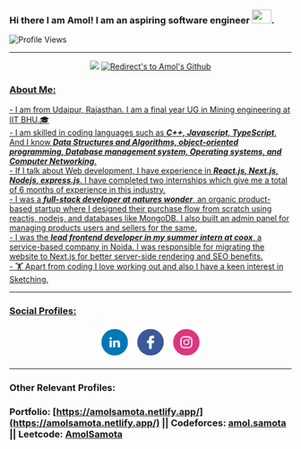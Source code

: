 ### Hi there I am Amol!  I am an aspiring software engineer <img src="https://raw.githubusercontent.com/TheDudeThatCode/TheDudeThatCode/master/Assets/Developer.gif" width=35 height=25>.


![Profile Views](https://gpvc.arturio.dev/AmolSamota)


---
<p align="centre">
 
 <div align = "center">
  
  <a href="https://github.com/AmolSamota" title="Redirect's to AmolSamota's Github">
  <img width="49%" src="https://github-readme-stats.vercel.app/api?username=AmolSamota&show_icons=true&theme=radical&count_private=true" /></a>

  <a href="https://github.com/AmolSamota">
  <img width="49%" title="Redirect's to Amol's Github" src="https://github-readme-streak-stats.herokuapp.com/?user=AmolSamota&theme=radical" /></a>
  <a href ="https://github.com/AmolSamota" title="Redirect's to AmolSamota's Github">
  
  </div>
 <div align = "center">
  
  </div>

</p>

### About Me:

<p>
- I am from Udaipur, Rajasthan. I am a final year UG in Mining engineering at IIT BHU.🎓 <br />
<!-- - Throughout my academic career, I have been fascinated with numbers and mathematical formulas. I have explored different fields of software development, and I am passionate about competitive programming and Web Development. <br /> -->
 - I am skilled in coding languages such as <i><b>C++, Javascript, TypeScript</b></i>. And I know <i><b>Data Structures and Algorithms, object-oriented programming, Database management system, Operating systems, and Computer Networking</b></i>. <br />
- If I talk about Web development, I have experience in <i><b>React.js, Next.js, Nodejs, express.js</b></i>. I have completed two internships which give me a total of 6 months of experience in this industry. <br />
- I was a <i><b>full-stack developer at natures wonder</b></i>, an organic product-based startup where I designed their purchase flow from scratch using reactjs, nodejs, and databases like MongoDB. I also built an admin panel for managing products users and sellers for the same. <br />
- I was the <i><b>lead frontend developer in my summer intern at coox</b></i>, a service-based company in Noida. I was responsible for migrating the website to Next.js for better server-side rendering and SEO benefits.<br />
- 🏋 Apart from coding I love working out and also I have a keen interest in Sketching.

 </p>

---

### Social Profiles:
<p align="center">
 <a href="https://www.linkedin.com/in/amol-samota-070b38178/"><img src="https://github.com/aritraroy/social-icons/blob/master/linkedin-icon.png?raw=true" width="60"></a>
<a href="https://www.facebook.com/amol.samota"><img src="https://github.com/aritraroy/social-icons/blob/master/facebook-icon.png?raw=true" width="60"></a>
<a href="https://www.instagram.com/amol.samota/"><img src="https://github.com/aritraroy/social-icons/blob/master/instagram-icon.png?raw=true" width="60"></a>
</p>

---
### Other Relevant Profiles:
### Portfolio: [https://amolsamota.netlify.app/](https://amolsamota.netlify.app/) || Codeforces: [amol.samota](https://codeforces.com/profile/amol.samota) || Leetcode: [AmolSamota](https://leetcode.com/AmolSamota/)

